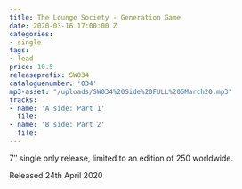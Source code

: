 ```yaml
---
title: The Lounge Society - Generation Game
date: 2020-03-16 17:00:00 Z
categories:
- single
tags:
- lead
price: 10.5
releaseprefix: SW034
cataloguenumber: '034'
mp3-asset: "/uploads/SW034%20Side%20FULL%205March20.mp3"
tracks:
- name: 'A side: Part 1'
  file: 
- name: 'B side: Part 2'
  file: 
---
```


7″ single only release, limited to an edition of 250 worldwide.

Released 24th April 2020